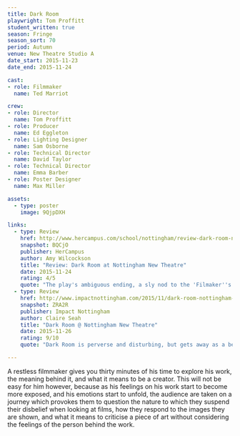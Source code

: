 ```yaml
---
title: Dark Room
playwright: Tom Proffitt
student_written: true
season: Fringe
season_sort: 70
period: Autumn
venue: New Theatre Studio A
date_start: 2015-11-23
date_end: 2015-11-24

cast:
- role: Filmmaker
  name: Ted Marriot

crew:
- role: Director
  name: Tom Proffitt
- role: Producer
  name: Ed Eggleton
- role: Lighting Designer
  name: Sam Osborne
- role: Technical Director
  name: David Taylor
- role: Technical Director
  name: Emma Barber
- role: Poster Designer
  name: Max Miller

assets:
  - type: poster
    image: 9QjpDXH

links:
  - type: Review
    href: http://www.hercampus.com/school/nottingham/review-dark-room-nottingham-new-theatre
    snapshot: BQCjO
    publisher: HerCampus
    author: Amy Wilcockson
    title: "Review: Dark Room at Nottingham New Theatre"
    date: 2015-11-24
    rating: 4/5
    quote: "The play's ambiguous ending, a sly nod to the 'Filmaker''s comment on ambiguity in films, left the audience moved and wondering at the fate of our protagonist[...] Intense and absorbing, this production certainly made an impact. "
  - type: Review
    href: http://www.impactnottingham.com/2015/11/dark-room-nottingham-new-theatre
    snapshot: ZRA2R
    publisher: Impact Nottingham
    author: Claire Seah
    title: "Dark Room @ Nottingham New Theatre"
    date: 2015-11-26
    rating: 9/10
    quote: "Dark Room is perverse and disturbing, but gets away as a beautiful piece of work that stimulates the morbid fascination within us all. "

---
```


A restless filmmaker gives you thirty minutes of his time to explore his work, the meaning behind it, and what it means to be a creator. This will not be easy for him however, because as his feelings on his work start to become more exposed, and his emotions start to unfold, the audience are taken on a journey which provokes them to question the nature to which they suspend their disbelief when looking at films, how they respond to the images they are shown, and what it means to criticise a piece of art without considering the feelings of the person behind the work.

